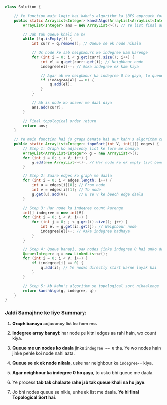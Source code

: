 ```java
class Solution {

    // Ye function main logic hai kahn's algorithm ka (BFS approach for topological sort)
    public static ArrayList<Integer> kanshAlgo(ArrayList<ArrayList<Integer>> g, int[] indegree, Queue<Integer> q) {
        ArrayList<Integer> ans = new ArrayList<>(); // Ye list final answer store karegi

        // Jab tak queue khali na ho
        while (!q.isEmpty()) {
            int curr = q.remove(); // Queue se ek node nikala

            // Us node ke sab neighbours ke indegree kam karenge
            for (int i = 0; i < g.get(curr).size(); i++) {
                int el = g.get(curr).get(i); // Neighbour node
                indegree[el]--; // Uska indegree ek kam kiya

                // Agar ab wo neighbour ka indegree 0 ho gaya, to queue me daal diya
                if (indegree[el] == 0) {
                    q.add(el);
                }
            }

            // Ab is node ko answer me daal diya
            ans.add(curr);
        }

        // Final topological order return
        return ans;
    }

    // Ye main function hai jo graph banata hai aur kahn's algorithm call karta hai
    public static ArrayList<Integer> topoSort(int V, int[][] edges) {
        // Step 1: Graph ko adjacency list ke form me banaya
        ArrayList<ArrayList<Integer>> g = new ArrayList<>();
        for (int i = 0; i < V; i++) {
            g.add(new ArrayList<>()); // Har node ka ek empty list banaya
        }

        // Step 2: Saare edges ko graph me daala
        for (int i = 0; i < edges.length; i++) {
            int u = edges[i][0]; // From node
            int v = edges[i][1]; // To node
            g.get(u).add(v);     // u se v ke beech edge daala
        }

        // Step 3: Har node ka indegree count karenge
        int[] indegree = new int[V];
        for (int i = 0; i < V; i++) {
            for (int j = 0; j < g.get(i).size(); j++) {
                int el = g.get(i).get(j); // Neighbour node
                indegree[el]++; // Uska indegree badhaya
            }
        }

        // Step 4: Queue banayi, sab nodes jinke indegree 0 hai unko daal diya
        Queue<Integer> q = new LinkedList<>();
        for (int i = 0; i < V; i++) {
            if (indegree[i] == 0) {
                q.add(i); // Ye nodes directly start karne layak hai
            }
        }

        // Step 5: Ab kahn's algorithm se topological sort nikaalenge
        return kanshAlgo(g, indegree, q);
    }
}
````
### Jaldi Samajhne ke liye Summary:

1. **Graph banaya** adjacency list ke form me.

2. **Indegree array banayi**: har node pe kitni edges aa rahi hain, wo count kiya.

3. **Queue me un nodes ko daala** jinka `indegree == 0` tha. Ye wo nodes hain jinke pehle koi node nahi aata.

4. **Queue se ek ek node nikala**, uske har neighbour ka `indegree--` kiya.

5. **Agar neighbour ka indegree 0 ho gaya**, to usko bhi queue me daala.

6. Ye process **tab tak chalaate rahe jab tak queue khali na ho jaye**.

7. Jo bhi nodes queue se nikle, unhe ek list me daala. **Ye hi final Topological Sort hai**.

